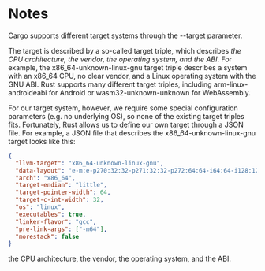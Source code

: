 # Notes

Cargo supports different target systems through the --target parameter.

The target is described by a so-called target triple, which describes *the CPU architecture, the vendor, the operating system, and the ABI*.
For example, the x86_64-unknown-linux-gnu target triple describes a system with an x86_64 CPU, no clear vendor, and a Linux operating system with the GNU ABI. Rust supports many different target triples, including arm-linux-androideabi for Android or wasm32-unknown-unknown for WebAssembly.

For our target system, however, we require some special configuration parameters (e.g. no underlying OS), so none of the existing target triples fits. Fortunately, Rust allows us to define our own target through a JSON file. For example, a JSON file that describes the x86_64-unknown-linux-gnu target looks like this:

```json
{
  "llvm-target": "x86_64-unknown-linux-gnu",
  "data-layout": "e-m:e-p270:32:32-p271:32:32-p272:64:64-i64:64-i128:128-f80:128-n8:16:32:64-S128",
  "arch": "x86_64",
  "target-endian": "little",
  "target-pointer-width": 64,
  "target-c-int-width": 32,
  "os": "linux",
  "executables": true,
  "linker-flavor": "gcc",
  "pre-link-args": ["-m64"],
  "morestack": false
}
```

the CPU architecture, the vendor, the operating system, and the ABI.

